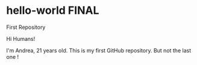 # hello-world FINAL
First Repository

Hi Humans!

I'm Andrea, 21 years old. This is my first GitHub repository. But not the last one !
